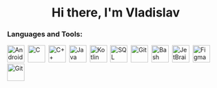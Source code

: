 <div id="header" align="center">
  <h1>Hi there, I'm Vladislav</h1>
</div>

### Languages and Tools:
<img src="https://cdn.jsdelivr.net/gh/devicons/devicon/icons/android/android-original.svg" title="Android" width="40" height="40" />&nbsp;
<img src="https://cdn.jsdelivr.net/gh/devicons/devicon/icons/c/c-original.svg" title="C" width="40" height="40" />&nbsp;
<img src="https://cdn.jsdelivr.net/gh/devicons/devicon/icons/cplusplus/cplusplus-original.svg" title="C++" width="40" height="40" />&nbsp;
<img src="https://cdn.jsdelivr.net/gh/devicons/devicon/icons/java/java-original.svg" title="Java" width="40" height="40" />&nbsp;
<img src="https://cdn.jsdelivr.net/gh/devicons/devicon/icons/kotlin/kotlin-original.svg" title="Kotlin" width="40" height="40" />&nbsp;
<img src="https://cdn.jsdelivr.net/gh/devicons/devicon/icons/sqlite/sqlite-original.svg" title="SQL" width="40" height="40" />&nbsp;
<img src="https://cdn.jsdelivr.net/gh/devicons/devicon/icons/postgresql/postgresql-original.svg" title="Git" width="40" height="40" />&nbsp;
<img src="https://cdn.jsdelivr.net/gh/devicons/devicon/icons/bash/bash-original.svg" title="Bash" width="40" height="40" />&nbsp;
<img src="https://cdn.jsdelivr.net/gh/devicons/devicon/icons/jetbrains/jetbrains-original.svg" title="JetBrains" width="40" height="40" />&nbsp;
<img src="https://cdn.jsdelivr.net/gh/devicons/devicon/icons/figma/figma-original.svg" title="Figma" width="40" height="40" />&nbsp;
<img src="https://cdn.jsdelivr.net/gh/devicons/devicon/icons/git/git-original.svg" title="Git" width="40" height="40" />&nbsp;
